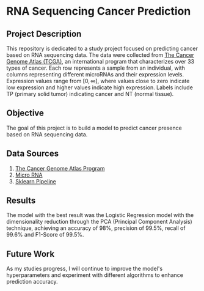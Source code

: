 # RNA Sequencing Cancer Prediction

## Project Description

This repository is dedicated to a study project focused on predicting cancer based on RNA sequencing data. The data were collected from [The Cancer Genome Atlas (TCGA)](https://www.cancer.gov/ccg/research/genome-sequencing/tcga), an international program that characterizes over 33 types of cancer. Each row represents a sample from an individual, with columns representing different microRNAs and their expression levels. Expression values range from $[0, \infty]$, where values close to zero indicate low expression and higher values indicate high expression. Labels include TP (primary solid tumor) indicating cancer and NT (normal tissue).

## Objective

The goal of this project is to build a model to predict cancer presence based on RNA sequencing data.

## Data Sources

1. [The Cancer Genome Atlas Program](https://www.cancer.gov/about-nci/organization/ccg/research/structural-genomics/tcga)
2. [Micro RNA](https://en.wikipedia.org/wiki/MicroRNA_sequencing)
3. [Sklearn Pipeline](https://scikit-learn.org/stable/modules/generated/sklearn.pipeline.Pipeline.html)

## Results

The model with the best result was the Logistic Regression model with the dimensionality reduction through the PCA (Principal Component Analysis) technique, achieving an accuracy of 98%, precision of 99.5%, recall of 99.6% and F1-Score of 99.5%.

## Future Work

As my studies progress, I will continue to improve the model's hyperparameters and experiment with different algorithms to enhance prediction accuracy.